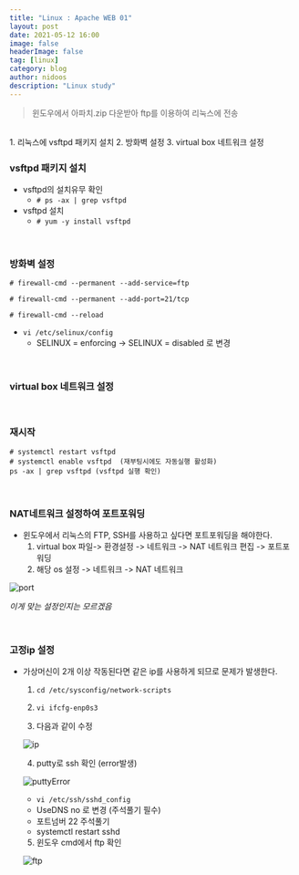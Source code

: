 ```yaml
---
title: "Linux : Apache WEB 01"
layout: post
date: 2021-05-12 16:00
image: false
headerImage: false
tag: [linux]
category: blog
author: nidoos
description: "Linux study"
---
```


>윈도우에서 아파치.zip 다운받아 ftp를 이용하여 리눅스에 전송

<br>
1. 리눅스에 vsftpd 패키지 설치
2. 방화벽 설정
3. virtual box 네트워크 설정

### vsftpd 패키지 설치
- vsftpd의 설치유무 확인
  -  `# ps -ax | grep vsftpd`
- vsftpd 설치
  - `# yum -y install vsftpd`

<br>

### 방화벽 설정

```
# firewall-cmd --permanent --add-service=ftp

# firewall-cmd --permanent --add-port=21/tcp

# firewall-cmd --reload

```

- `vi /etc/selinux/config`
  - SELINUX = enforcing -> SELINUX = disabled 로 변경

<br>

### virtual box 네트워크 설정

<br>

### 재시작

```
# systemctl restart vsftpd
# systemctl enable vsftpd  (재부팅시에도 자동실행 활성화)
ps -ax | grep vsftpd (vsftpd 실행 확인)
```

<br>

### NAT네트워크 설정하여 포트포워딩

- 윈도우에서 리눅스의 FTP, SSH를 사용하고 싶다면 포트포워딩을 해야한다.
  1) virtual box 파일-> 환경설정 -> 네트워크 -> NAT 네트워크 편집 -> 포트포워딩
  2) 해당 os 설정 -> 네트워크 -> NAT 네트워크

![port](https://user-images.githubusercontent.com/71308719/118240210-b012fc00-b4d5-11eb-823f-27cadf55c9d0.JPG)

*이게 맞는 설정인지는 모르겠음*

<br>

### 고정ip 설정

- 가상머신이 2개 이상 작동된다면 같은 ip를 사용하게 되므로 문제가 발생한다.
  
  1) `cd /etc/sysconfig/network-scripts`
   
  2) `vi ifcfg-enp0s3`
  
  3) 다음과 같이 수정
   
   ![ip](https://user-images.githubusercontent.com/71308719/118241860-9a063b00-b4d7-11eb-9a1c-bc18244733fd.JPG)

  4) putty로 ssh 확인 (error발생)
   
   ![puttyError](https://user-images.githubusercontent.com/71308719/118242411-4516f480-b4d8-11eb-8b4b-c36a75e6ecda.jpg)

   - `vi /etc/ssh/sshd_config`
   - UseDNS no 로 변경 (주석풀기 필수)
   - 포트넘버 22 주석풀기
   - systemctl restart sshd
  
  5) 윈도우 cmd에서 ftp 확인
   
    ![ftp](https://user-images.githubusercontent.com/71308719/118243893-ec485b80-b4d9-11eb-8705-3fd7e46cc17d.JPG)

